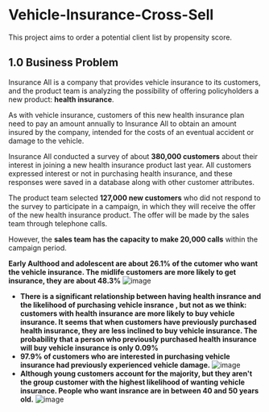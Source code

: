 # Vehicle-Insurance-Cross-Sell
This project aims to order a potential client list by propensity score.
## 1.0 Business Problem

Insurance All is a company that provides vehicle insurance to its customers, and the product team is analyzing the possibility of offering policyholders a new product: **health insurance**.

As with vehicle insurance, customers of this new health insurance plan need to pay an amount annually to Insurance All to obtain an amount insured by the company, intended for the costs of an eventual accident or damage to the vehicle.

Insurance All conducted a survey of about **380,000 customers** about their interest in joining a new health insurance product last year. All customers expressed interest or not in purchasing health insurance, and these responses were saved in a database along with other customer attributes.

The product team selected **127,000 new customers** who did not respond to the survey to participate in a campaign, in which they will receive the offer of the new health insurance product. The offer will be made by the sales team through telephone calls.

However, the **sales team has the capacity to make 20,000 calls** within the campaign period.

**Early Aulthood and adolescent are about 26.1% of the cutomer who want the vehicle insurance. The midlife customers are more likely to get insurance, they are about 48.3%**
![image](https://github.com/user-attachments/assets/c13e29b2-d9c7-47b1-8e74-0af086ffb404)
* **There is a significant relationship between having health insrance and the likelihood of purchasing vehicle insrance , but not as we think: customers with health insurance are more likely to buy vehicle insurance. It seems that when customers have previously purchased health insurance, they are less inclined to buy vehicle insurance. The probability that a person who previously purchased health insurance will buy vehicle insurance is only 0.09%**
* **97.9% of customers who are interested in purchasing vehicle insurance had previously experienced vehicle damage.**
  ![image](https://github.com/user-attachments/assets/1c1b624a-0806-4224-8c0e-97c2cdaf31d0)
* **Although young customers account for the majority, but they aren't the group customer with the highest likelihood of wanting vehicle insurance. People who want insrance are in between 40 and 50 years old.**
![image](https://github.com/user-attachments/assets/f0fe0299-bda7-445a-8024-88547cf151b8)
